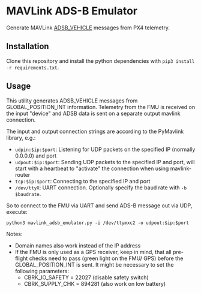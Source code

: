 # MAVLink ADS-B Emulator
Generate MAVLink [ADSB_VEHICLE](https://mavlink.io/en/messages/common.html#ADSB_VEHICLE) messages from PX4 telemetry.


## Installation
Clone this repository and install the python dependencies with `pip3 install -r requirements.txt`.


## Usage
This utility generates ADSB_VEHICLE messages from GLOBAL_POSITION_INT information.
Telemetry from the FMU is received on the input "device" and ADSB data is sent on a separate output mavlink connection.

The input and output connection strings are according to the PyMavlink library, e.g.:
- `udpin:$ip:$port`: Listening for UDP packets on the specified IP (normally 0.0.0.0) and port
- `udpout:$ip:$port`: Sending UDP packets to the specified IP and port, will start with a heartbeat to "activate" the connection when using mavlink-router
- `tcp:$ip:$port`: Connecting to the specified IP and port
- `/dev/ttyX`: UART connection. Optionally specify the baud rate with `-b $baudrate`.

So to connect to the FMU via UART and send ADS-B message out via UDP, execute:
```shell
python3 mavlink_adsb_emulator.py -i /dev/ttymxc2 -o udpout:$ip:$port
```

Notes:
- Domain names also work instead of the IP address
- If the FMU is only used as a GPS receiver, keep in mind, that all pre-flight checks need to pass (green light on the FMU/ GPS) before the GLOBAL_POSITION_INT is sent.
It might be necessary to set the following parameters:
  * CBRK_IO_SAFETY = 22027 (disable safety switch)
  * CBRK_SUPPLY_CHK = 894281 (also work on low battery)
